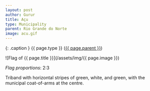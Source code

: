 ```yaml
---
layout: post
author: Gurur
title: Açu
type: Municipality
parent: Rio Grande do Norte
image: acu.gif
---
```

{: .caption }
{{ page.type }} ([{{ page.parent }}](/2019/04/14/rio-grande-no-norte.html))

![Flag of {{ page.title }}](/assets/img/{{ page.image }})

*Flag proportions*: 2:3

Triband with horizontal stripes of green, white, and green, with the municipal coat-of-arms at the centre.